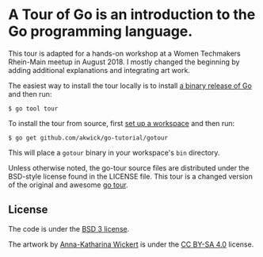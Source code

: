 # A Tour of Go is an introduction to the Go programming language.

This tour is adapted for a hands-on workshop at a Women Techmakers Rhein-Main meetup in August 2018.
I mostly changed the beginning by adding additional explanations and integrating art work.

The easiest way to install the tour locally is to install
[a binary release of Go](https://golang.org/dl/) and then run:

	$ go tool tour

To install the tour from source, first 
[set up a workspace](https://golang.org/doc/code.html) and then run:

	$ go get github.com/akwick/go-tutorial/gotour

This will place a `gotour` binary in your workspace's `bin` directory.

Unless otherwise noted, the go-tour source files are distributed
under the BSD-style license found in the LICENSE file.
This tour is a changed version of the original and awesome [go tour](https://github.com/golang/tour).

## License

The code is under the [BSD 3 license](https://github.com/akwick/tour/blob/master/LICENSE).

The artwork by [Anna-Katharina Wickert](https://github.com/akwick)  is under the [CC BY-SA 4.0](https://creativecommons.org/licenses/by-sa/4.0/) license.